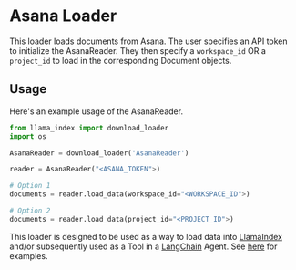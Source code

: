 # Asana Loader

This loader loads documents from Asana. The user specifies an API token to initialize the AsanaReader. They then specify a `workspace_id` OR a `project_id` to load in the corresponding Document objects.

## Usage

Here's an example usage of the AsanaReader.

```python
from llama_index import download_loader
import os

AsanaReader = download_loader('AsanaReader')

reader = AsanaReader("<ASANA_TOKEN">)

# Option 1
documents = reader.load_data(workspace_id="<WORKSPACE_ID">)

# Option 2
documents = reader.load_data(project_id="<PROJECT_ID">)

```

This loader is designed to be used as a way to load data into [LlamaIndex](https://github.com/jerryjliu/gpt_index/tree/main/gpt_index) and/or subsequently used as a Tool in a [LangChain](https://github.com/hwchase17/langchain) Agent. See [here](https://github.com/emptycrown/llama-hub/tree/main) for examples.
